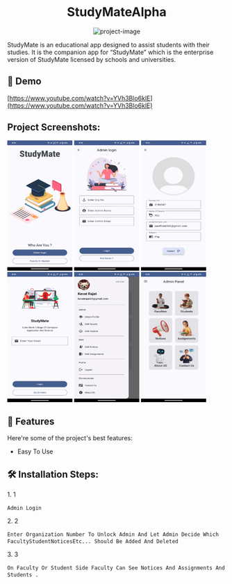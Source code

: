 <h1 align="center" id="title">StudyMateAlpha</h1>

<p align="center"><img src="https://socialify.git.ci/kotlindevs/StudyMateAlpha/image?language=1&amp;owner=1&amp;name=1&amp;stargazers=1&amp;theme=Light" alt="project-image"></p>

<p id="description">StudyMate is an educational app designed to assist students with their studies. It is the companion app for “StudyMate” which is the enterprise version of StudyMate licensed by schools and universities.</p>

<h2>🚀 Demo</h2>

[https://www.youtube.com/watch?v=YVh3Blo6klE](https://www.youtube.com/watch?v=YVh3Blo6klE)

<h2>Project Screenshots:</h2>

<img src="https://raw.githubusercontent.com/kotlindevs/StudyMateAlpha/refs/heads/master/app/1.jpg" alt="project-screenshot" width="150" height="300/">

<img src="https://github.com/kotlindevs/StudyMateAlpha/blob/master/app/2.jpg?raw=true" alt="project-screenshot" width="150" height="300/">

<img src="https://github.com/kotlindevs/StudyMateAlpha/blob/master/app/3.jpg?raw=true" alt="project-screenshot" width="150" height="300/">

<img src="https://github.com/kotlindevs/StudyMateAlpha/blob/master/app/4.jpg?raw=true" alt="project-screenshot" width="150" height="300/">

<img src="https://github.com/kotlindevs/StudyMateAlpha/blob/master/app/5.jpg?raw=true" alt="project-screenshot" width="150" height="300/">

<img src="https://github.com/kotlindevs/StudyMateAlpha/blob/master/app/6.jpg?raw=true" alt="project-screenshot" width="150" height="300/">

  
  
<h2>🧐 Features</h2>

Here're some of the project's best features:

*   Easy To Use

<h2>🛠️ Installation Steps:</h2>

<p>1. 1</p>

```
Admin Login
```

<p>2. 2</p>

```
Enter Organization Number To Unlock Admin And Let Admin Decide Which FacultyStudentNoticesEtc... Should Be Added And Deleted
```

<p>3. 3</p>

```
On Faculty Or Student Side Faculty Can See Notices And Assignments And Students .
```
